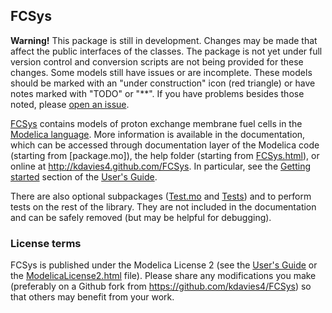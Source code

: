 FCSys
-----
**Warning!**  This package is still in development.  Changes may be made that
affect the public interfaces of the classes.  The package is not yet under full
version control and conversion scripts are not being provided for these
changes.  Some models still have issues or are incomplete.  These models should
be marked with an "under construction" icon (red triangle) or have notes marked
with "TODO" or "**".  If you have problems besides those noted, please
[open an issue](https://github.com/kdavies4/FCSys/issues/new).

[FCSys](http://kdavies4.github.io/FCSys/) contains models of proton exchange
membrane fuel cells in the [Modelica language](https://www.modelica.org/).  More
information is available in the documentation, which can be accessed through
documentation layer of the Modelica code (starting from [package.mo]), the help
folder (starting from [FCSys.html](help/FCSys.html)), or online at
http://kdavies4.github.com/FCSys.  In particular, see the
[Getting started](http://kdavies4.github.io/FCSys/FCSys_UsersGuide.html#FCSys.UsersGuide.GettingStarted)
section of the
[User's Guide](http://kdavies4.github.com/FCSys/FCSys_UsersGuide.html).

There are also optional subpackages ([Test.mo](Test.mo) and [Tests](Tests.mo)) and
to perform tests on the rest of the library.  They are not included in the
documentation and can be safely removed (but may be helpful for debugging).

### License terms

FCSys is published under the Modelica License 2 (see the
[User's Guide](http://kdavies4.github.com/FCSys/FCSys_UsersGuide.html#FCSys.UsersGuide.ModelicaLicense2)
or the [ModelicaLicense2.html](resources/documentation/ModelicaLicense2.html)
file).
Please share any modifications you make (preferably on a Github fork from
https://github.com/kdavies4/FCSys) so that others may benefit from your work.
